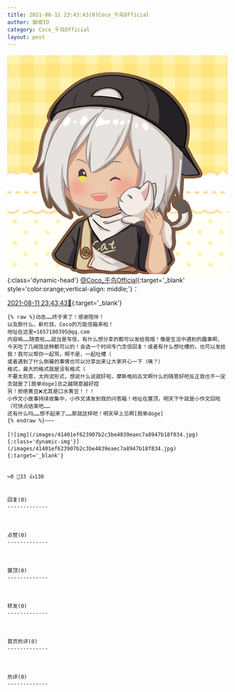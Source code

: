 ```yaml
---
title: 2021-08-11 23:43:43(0)Coco_千鸟Official
author: 御坂IO
category: Coco_千鸟Official
layout: post
---
```


![img](/images/85e485bc0dbd0cde4d15f24d7cffe9704618ad10.jpg){:class='dynamic-head'}
[@Coco_千鸟Official](https://space.bilibili.com/1891728206/dynamic){:target='_blank' style='color:orange;vertical-align: middle;'}：

[2021-08-11 23:43:43🔗](https://t.bilibili.com/557736820902163548){:target='_blank'}

~~~
{% raw %}动态……终于来了！感谢陪伴！
以及那什么，新栏目，Coco的万能信箱来啦！
地址在这里➡️1657180395@qq.com
内容嘛……随意啦……就当是写信，有什么想分享的都可以发给我哦！像是生活中遇到的趣事啊，今天吃了几碗饭这种都可以的！会选一个时间专门念信回复！或者有什么想吐槽的，也可以发给我！我可以帮你一起骂，啊不是，一起吐槽（
或者遇到了什么倒霉的事情也可以分享出来让大家开心一下（咦？）
格式，最大的格式就是没有格式（
不要太刻意，太拘泥形式，想说什么说就好啦，摩斯电码古文啊什么的随意好吧反正我也不一定念就是了[脱单doge]总之越随意越好捏
另！拒绝黄豆❌尤其是口水黄豆！！！
小作文小故事持续收集中，小作文请发到我的问答箱！地址在置顶，明天下午就是小作文回啦（可快点结束吧……
还有什么吗……想不起来了……那就这样吧！明天早上见啊[脱单doge]
{% endraw %}~~~

[![img](/images/41401ef623907b2c3be4839eaec7a8947b18f834.jpg){:class='dynamic-img'}](/images/41401ef623907b2c3be4839eaec7a8947b18f834.jpg){:target='_blank'}


↪️0 💬33 👍130


回复(0)
-------------



点赞(0)
-------------



置顶(0)
-------------



转发(0)
-------------



首页热评(0)
-------------



热评(0)
-------------



